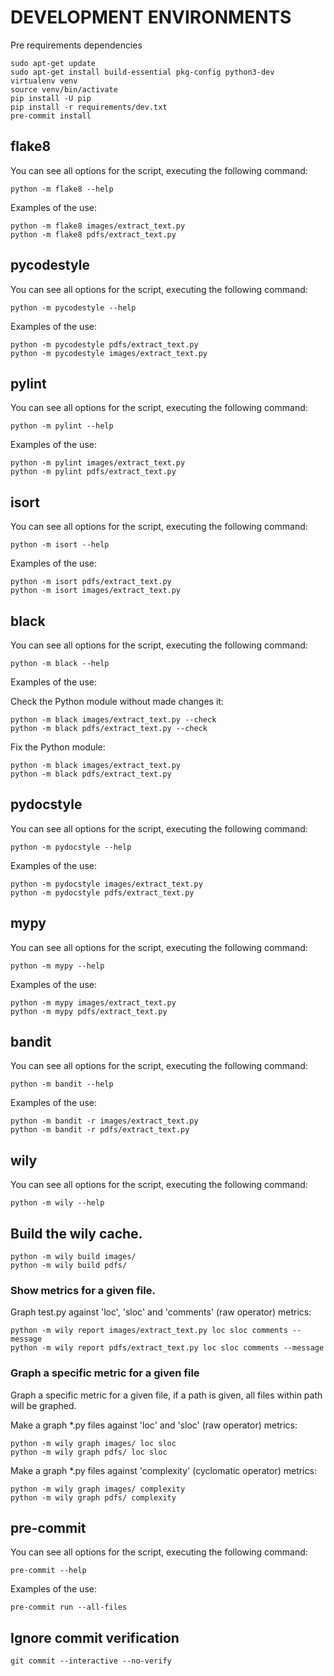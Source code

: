 # DEVELOPMENT ENVIRONMENTS

Pre requirements dependencies

```console
sudo apt-get update
sudo apt-get install build-essential pkg-config python3-dev
virtualenv venv
source venv/bin/activate
pip install -U pip
pip install -r requirements/dev.txt
pre-commit install
```

## flake8

You can see all options for the script, executing the following command:

```console
python -m flake8 --help
```

Examples of the use:

```console
python -m flake8 images/extract_text.py
python -m flake8 pdfs/extract_text.py
```

## pycodestyle

You can see all options for the script, executing the following command:

```console
python -m pycodestyle --help
```

Examples of the use:

```console
python -m pycodestyle pdfs/extract_text.py
python -m pycodestyle images/extract_text.py
```

## pylint

You can see all options for the script, executing the following command:

```console
python -m pylint --help
```

Examples of the use:

```console
python -m pylint images/extract_text.py
python -m pylint pdfs/extract_text.py
```

## isort

You can see all options for the script, executing the following command:

```console
python -m isort --help
```

Examples of the use:

```console
python -m isort pdfs/extract_text.py
python -m isort images/extract_text.py
```

## black

You can see all options for the script, executing the following command:

```console
python -m black --help
```

Examples of the use:

Check the Python module without made changes it:

```console
python -m black images/extract_text.py --check
python -m black pdfs/extract_text.py --check
```

Fix the Python module:

```console
python -m black images/extract_text.py
python -m black pdfs/extract_text.py
```

## pydocstyle

You can see all options for the script, executing the following command:

```console
python -m pydocstyle --help
```

Examples of the use:

```console
python -m pydocstyle images/extract_text.py
python -m pydocstyle pdfs/extract_text.py
```

## mypy

You can see all options for the script, executing the following command:

```console
python -m mypy --help
```

Examples of the use:

```console
python -m mypy images/extract_text.py
python -m mypy pdfs/extract_text.py
```

## bandit

You can see all options for the script, executing the following command:

```console
python -m bandit --help
```

Examples of the use:

```console
python -m bandit -r images/extract_text.py
python -m bandit -r pdfs/extract_text.py
```

## wily

You can see all options for the script, executing the following command:

```console
python -m wily --help
```

## Build the wily cache.

```console
python -m wily build images/
python -m wily build pdfs/
```

### Show metrics for a given file.

Graph test.py against 'loc', 'sloc' and 'comments' (raw operator) metrics:

```console
python -m wily report images/extract_text.py loc sloc comments --message
python -m wily report pdfs/extract_text.py loc sloc comments --message
```

### Graph a specific metric for a given file

Graph a specific metric for a given file, if a path is given, all files
within path will be graphed.

Make a graph *.py files against 'loc' and 'sloc' (raw operator) metrics:

```console
python -m wily graph images/ loc sloc
python -m wily graph pdfs/ loc sloc
```

Make a graph *.py files against 'complexity' (cyclomatic operator) metrics:

```console
python -m wily graph images/ complexity
python -m wily graph pdfs/ complexity
```

## pre-commit

You can see all options for the script, executing the following command:

```console
pre-commit --help
```

Examples of the use:

```console
pre-commit run --all-files
```

## Ignore commit verification

```console
git commit --interactive --no-verify
```
